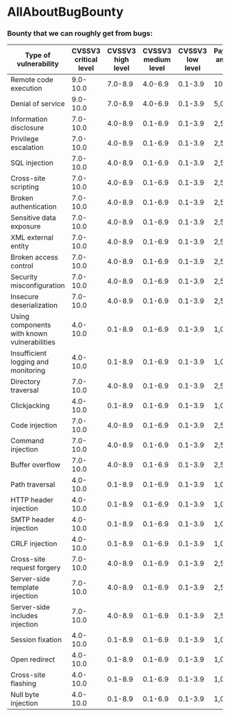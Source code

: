 # AllAboutBugBounty

### Bounty that we can roughly get from bugs:

| Type of vulnerability | CVSSV3 critical level | CVSSV3 high level | CVSSV3 medium level | CVSSV3 low level | Payment amount ($) |
|-|-|-|-|-|-|  
| Remote code execution | 9.0-10.0 | 7.0-8.9 | 4.0-6.9 | 0.1-3.9 | 10,000 |
| Denial of service | 9.0-10.0 | 7.0-8.9 | 4.0-6.9 | 0.1-3.9 | 5,000 |
| Information disclosure | 7.0-10.0 | 4.0-8.9 | 0.1-6.9 | 0.1-3.9 | 2,500 |
| Privilege escalation | 7.0-10.0 | 4.0-8.9 | 0.1-6.9 | 0.1-3.9 | 2,500 |
| SQL injection | 7.0-10.0 | 4.0-8.9 | 0.1-6.9 | 0.1-3.9 | 2,500 |  
| Cross-site scripting | 7.0-10.0 | 4.0-8.9 | 0.1-6.9 | 0.1-3.9 | 2,500 |
| Broken authentication | 7.0-10.0 | 4.0-8.9 | 0.1-6.9 | 0.1-3.9 | 2,500 |
| Sensitive data exposure | 7.0-10.0 | 4.0-8.9 | 0.1-6.9 | 0.1-3.9 | 2,500 |
| XML external entity | 7.0-10.0 | 4.0-8.9 | 0.1-6.9 | 0.1-3.9 | 2,500 |
| Broken access control | 7.0-10.0 | 4.0-8.9 | 0.1-6.9 | 0.1-3.9 | 2,500 | 
| Security misconfiguration | 7.0-10.0 | 4.0-8.9 | 0.1-6.9 | 0.1-3.9 | 2,500 |
| Insecure deserialization | 7.0-10.0 | 4.0-8.9 | 0.1-6.9 | 0.1-3.9 | 2,500 |  
| Using components with known vulnerabilities | 4.0-10.0 | 0.1-8.9 | 0.1-6.9 | 0.1-3.9 | 1,000 |
| Insufficient logging and monitoring | 4.0-10.0 | 0.1-8.9 | 0.1-6.9 | 0.1-3.9 | 1,000 |
| Directory traversal | 7.0-10.0 | 4.0-8.9 | 0.1-6.9 | 0.1-3.9 | 2,500 |
| Clickjacking | 4.0-10.0 | 0.1-8.9 | 0.1-6.9 | 0.1-3.9 | 1,000 | 
| Code injection | 7.0-10.0 | 4.0-8.9 | 0.1-6.9 | 0.1-3.9 | 2,500 |  
| Command injection | 7.0-10.0 | 4.0-8.9 | 0.1-6.9 | 0.1-3.9 | 2,500 |
| Buffer overflow | 7.0-10.0 | 4.0-8.9 | 0.1-6.9 | 0.1-3.9 | 2,500 |
| Path traversal | 4.0-10.0 | 0.1-8.9 | 0.1-6.9 | 0.1-3.9 | 1,000 |
| HTTP header injection | 4.0-10.0 | 0.1-8.9 | 0.1-6.9 | 0.1-3.9 | 1,000 |
| SMTP header injection | 4.0-10.0 | 0.1-8.9 | 0.1-6.9 | 0.1-3.9 | 1,000 |
| CRLF injection | 4.0-10.0 | 0.1-8.9 | 0.1-6.9 | 0.1-3.9 | 1,000 |
| Cross-site request forgery | 7.0-10.0 | 4.0-8.9 | 0.1-6.9 | 0.1-3.9 | 2,500 |
| Server-side template injection | 7.0-10.0 | 4.0-8.9 | 0.1-6.9 | 0.1-3.9 | 2,500 |
| Server-side includes injection | 7.0-10.0 | 4.0-8.9 | 0.1-6.9 | 0.1-3.9 | 2,500 |
| Session fixation | 4.0-10.0 | 0.1-8.9 | 0.1-6.9 | 0.1-3.9 | 1,000 |
| Open redirect | 4.0-10.0 | 0.1-8.9 | 0.1-6.9 | 0.1-3.9 | 1,000 |
| Cross-site flashing | 4.0-10.0 | 0.1-8.9 | 0.1-6.9 | 0.1-3.9 | 1,000 |
| Null byte injection | 4.0-10.0 | 0.1-8.9 | 0.1-6.9 | 0.1-3.9 | 1,000 |

